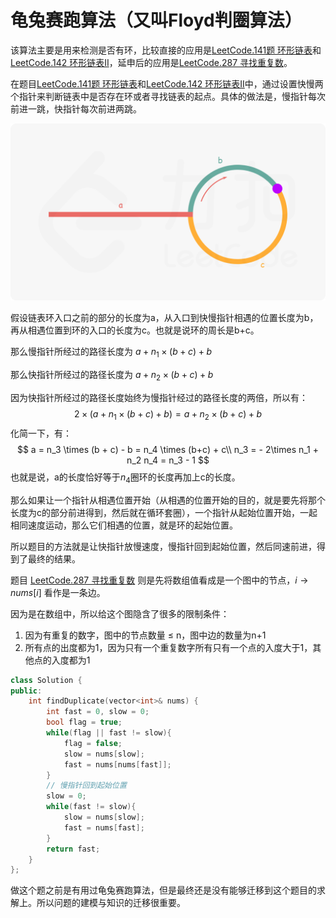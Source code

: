 # 龟兔赛跑算法（又叫Floyd判圈算法）

该算法主要是用来检测是否有环，比较直接的应用是[LeetCode.141题 环形链表](https://leetcode-cn.com/problems/linked-list-cycle/)和[LeetCode.142 环形链表II](https://leetcode-cn.com/problems/linked-list-cycle-ii/solution/)，延申后的应用是[LeetCode.287 寻找重复数](https://leetcode-cn.com/problems/find-the-duplicate-number/)。

在题目[LeetCode.141题 环形链表](https://leetcode-cn.com/problems/linked-list-cycle/)和[LeetCode.142 环形链表II](https://leetcode-cn.com/problems/linked-list-cycle-ii/solution/)中，通过设置快慢两个指针来判断链表中是否存在环或者寻找链表的起点。具体的做法是，慢指针每次前进一跳，快指针每次前进两跳。

![fig1](龟兔赛跑算法.assets/142_fig1.png)

假设链表环入口之前的部分的长度为a，从入口到快慢指针相遇的位置长度为b，再从相遇位置到环的入口的长度为c。也就是说环的周长是b+c。

那么慢指针所经过的路径长度为 $a + n_1 \times (b + c) + b$

那么快指针所经过的路径长度为 $a + n_2 \times (b + c) + b$

因为快指针所经过的路径长度始终为慢指针经过的路径长度的两倍，所以有：
$$
2\times (a + n_1 \times (b + c) + b) = a + n_2 \times (b + c) + b
$$
化简一下，有：
$$
a =  n_3 \times (b + c) - b = n_4 \times (b+c) + c\\
n_3 = - 2\times n_1 + n_2
n_4 = n_3 - 1
$$
也就是说，a的长度恰好等于$n_4$圈环的长度再加上c的长度。

那么如果让一个指针从相遇位置开始（从相遇的位置开始的目的，就是要先将那个长度为c的部分前进得到，然后就在循环套圈），一个指针从起始位置开始，一起相同速度运动，那么它们相遇的位置，就是环的起始位置。

所以题目的方法就是让快指针放慢速度，慢指针回到起始位置，然后同速前进，得到了最终的结果。



题目 [LeetCode.287 寻找重复数](https://leetcode-cn.com/problems/find-the-duplicate-number/) 则是先将数组值看成是一个图中的节点，$i\rightarrow nums[i]$ 看作是一条边。

因为是在数组中，所以给这个图隐含了很多的限制条件：

1. 因为有重复的数字，图中的节点数量 $\le$ n，图中边的数量为n+1
2. 所有点的出度都为1，因为只有一个重复数字所有只有一个点的入度大于1，其他点的入度都为1 

```c++
class Solution {
public:
    int findDuplicate(vector<int>& nums) {
        int fast = 0, slow = 0;
        bool flag = true;
        while(flag || fast != slow){
            flag = false;
            slow = nums[slow];
            fast = nums[nums[fast]];
        }
        // 慢指针回到起始位置
        slow = 0;
        while(fast != slow){
            slow = nums[slow];
            fast = nums[fast];
        }
        return fast;
    }
};
```

做这个题之前是有用过龟兔赛跑算法，但是最终还是没有能够迁移到这个题目的求解上。所以问题的建模与知识的迁移很重要。